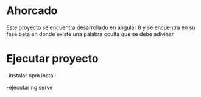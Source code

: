 # Ahorcado

Este proyecto se encuentra desarrollado en angular 8 y se encuentra  en su fase beta en donde existe una palabra oculta que se debe adivinar

# Ejecutar proyecto

-instalar npm install

-ejecutar ng serve  

